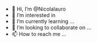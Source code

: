 - 👋 Hi, I’m @Nicolalauro
- 👀 I’m interested in 
- 🌱 I’m currently learning ...
- 💞️ I’m looking to collaborate on ...
- 📫 How to reach me ...

<!---
Nicolalauro/Nicolalauro is a ✨ special ✨ repository because its `README.md` (this file) appears on your GitHub profile.
You can click the Preview link to take a look at your changes.
--->
